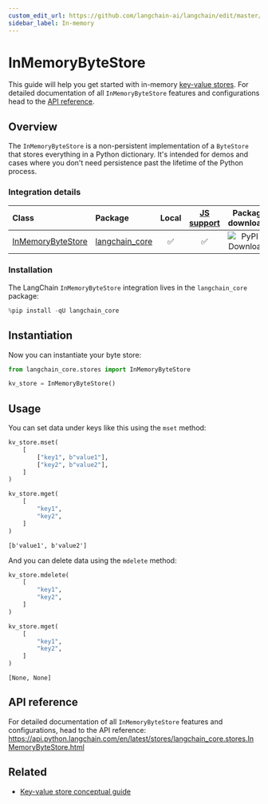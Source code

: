 ```yaml
---
custom_edit_url: https://github.com/langchain-ai/langchain/edit/master/docs/docs/integrations/stores/in_memory.ipynb
sidebar_label: In-memory
---
```

# InMemoryByteStore

This guide will help you get started with in-memory [key-value stores](/docs/concepts/#key-value-stores). For detailed documentation of all `InMemoryByteStore` features and configurations head to the [API reference](https://api.python.langchain.com/en/latest/stores/langchain_core.stores.InMemoryByteStore.html).

## Overview

The `InMemoryByteStore` is a non-persistent implementation of a `ByteStore` that stores everything in a Python dictionary. It's intended for demos and cases where you don't need persistence past the lifetime of the Python process.

### Integration details

| Class | Package | Local | [JS support](https://js.langchain.com/v0.2/docs/integrations/stores/in_memory/) | Package downloads | Package latest |
| :--- | :--- | :---: | :---: |  :---: | :---: |
| [InMemoryByteStore](https://api.python.langchain.com/en/latest/stores/langchain_core.stores.InMemoryByteStore.html) | [langchain_core](https://api.python.langchain.com/en/latest/core_api_reference.html) | ✅ | ✅ | ![PyPI - Downloads](https://img.shields.io/pypi/dm/langchain_core?style=flat-square&label=%20) | ![PyPI - Version](https://img.shields.io/pypi/v/langchain_core?style=flat-square&label=%20) |

### Installation

The LangChain `InMemoryByteStore` integration lives in the `langchain_core` package:


```python
%pip install -qU langchain_core
```

## Instantiation

Now you can instantiate your byte store:


```python
from langchain_core.stores import InMemoryByteStore

kv_store = InMemoryByteStore()
```

## Usage

You can set data under keys like this using the `mset` method:


```python
kv_store.mset(
    [
        ["key1", b"value1"],
        ["key2", b"value2"],
    ]
)

kv_store.mget(
    [
        "key1",
        "key2",
    ]
)
```



```output
[b'value1', b'value2']
```


And you can delete data using the `mdelete` method:


```python
kv_store.mdelete(
    [
        "key1",
        "key2",
    ]
)

kv_store.mget(
    [
        "key1",
        "key2",
    ]
)
```



```output
[None, None]
```


## API reference

For detailed documentation of all `InMemoryByteStore` features and configurations, head to the API reference: https://api.python.langchain.com/en/latest/stores/langchain_core.stores.InMemoryByteStore.html


## Related

- [Key-value store conceptual guide](/docs/concepts/#key-value-stores)
